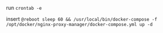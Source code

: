 run
`crontab -e`

insert
`@reboot sleep 60 && /usr/local/bin/docker-compose -f /opt/docker/nginx-proxy-manager/docker-compose.yml up -d`
